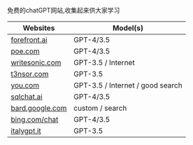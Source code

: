 免费的chatGPT网站,收集起来供大家学习

|  Websites   | Model(s)  |
|  ----  | ----  |
| [forefront.ai](https://forefront.ai)  | GPT-4/3.5 |
| [poe.com](https://poe.com?_blank)  | GPT-4/3.5 |
| [writesonic.com](https://writesonic.com)  | GPT-3.5 / Internet |
| [t3nsor.com](https://t3nsor.com)  | GPT-3.5 |
| [you.com](https://you.com)  | GPT-3.5 / Internet / good search |
| [sqlchat.ai](https://sqlchat.ai)  | GPT-4/3.5 |
| [bard.google.com](https://bard.google.com)  | custom / search |
| [bing.com/chat](https://bing.com/chat)  | GPT-4/3.5 |
| [italygpt.it](https://italygpt.it)  | GPT-3.5 |
